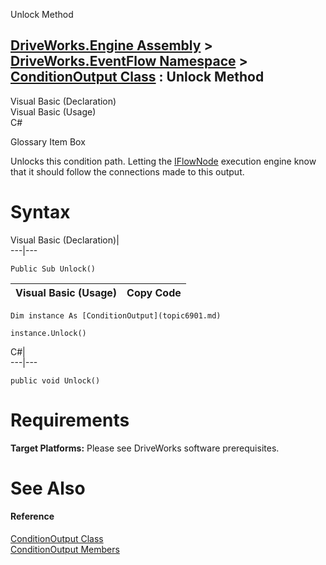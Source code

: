 Unlock Method   
  
[DriveWorks.Engine Assembly](topic2156.md) > [DriveWorks.EventFlow Namespace](topic6871.md) > [ConditionOutput Class](topic6901.md) : Unlock Method  
---  
  
Visual Basic (Declaration)    
Visual Basic (Usage)    
C# 

Glossary Item Box

Unlocks this condition path. Letting the [IFlowNode](topic6873.md) execution engine know that it should follow the connections made to this output. 

# Syntax

Visual Basic (Declaration)|   
---|---  
      
    
    Public Sub Unlock()   
  
Visual Basic (Usage)| Copy Code  
---|---  
      
    
    Dim instance As [ConditionOutput](topic6901.md)
     
    instance.Unlock()  
  
C#|   
---|---  
      
    
    public void Unlock()  
  
# Requirements

**Target Platforms:** Please see DriveWorks software prerequisites.

# See Also

#### Reference

[ConditionOutput Class](topic6901.md)   
[ConditionOutput Members](topic6902.md)


